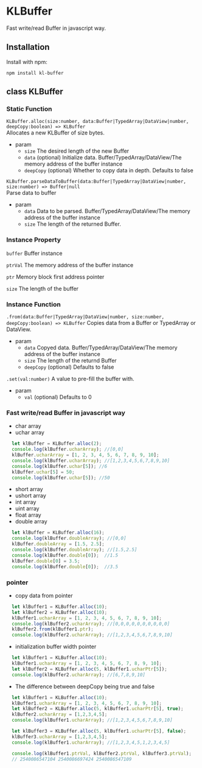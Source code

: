 # KLBuffer   

Fast write/read Buffer in javascript way.


## Installation   

Install with npm:
```
npm install kl-buffer
```

## class KLBuffer   

### Static Function   

`KLBuffer.alloc(size:number, data:Buffer|TypedArray|DataView|number, deepCopy:boolean) => KLBuffer`    
  Allocates a new KLBuffer of size bytes.

- param
  - `size` The desired length of the new Buffer
  - `data` (optional) Initialize data. Buffer/TypedArray/DataView/The memory address of the buffer instance
  - `deepCopy` (optional) Whether to copy data in depth. Defaults to false


`KLBuffer.parseDataToBuffer(data:Buffer|TypedArray|DataView|number, size:number) => Buffer|null`   
  Parse data to buffer

- param
  - `data` Data to be parsed. Buffer/TypedArray/DataView/The memory address of the buffer instance
  - `size` The length of the returned Buffer.


### Instance Property   

`buffer` Buffer instance   

`ptrVal` The memory address of the buffer instance   

`ptr` Memory block first address pointer   

`size` The length of the buffer  

### Instance Function   

`.from(data:Buffer|TypedArray|DataView|number, size:number, deepCopy:boolean) => KLBuffer` Copies data from a Buffer or TypedArray or DataView.

- param
  - `data` Copyed data. Buffer/TypedArray/DataView/The memory address of the buffer instance
  - `size` The length of the returnd Buffer
  - `deepCopy` (optional) Defaults to false


`.set(val:number)` A value to pre-fill the buffer with.

- param
  - `val` (optional) Defaults to 0



### Fast write/read Buffer in javascript way

- char array
- uchar array
```javascript
  let klBuffer = KLBuffer.alloc(2);
  console.log(klBuffer.ucharArray); //[0,0]
  klBuffer.ucharArray = [1, 2, 3, 4, 5, 6, 7, 8, 9, 10];
  console.log(klBuffer.ucharArray); //[1,2,3,4,5,6,7,8,9,10]
  console.log(klBuffer.uchar[5]); //6
  klBuffer.uchar[5] = 50;
  console.log(klBuffer.uchar[5]); //50
```

- short array
- ushort array
- int array
- uint array
- float array
- double array
```javascript
  let klBuffer = KLBuffer.alloc(16);
  console.log(klBuffer.doubleArray); //[0,0]
  klBuffer.doubleArray = [1.5, 2.5];
  console.log(klBuffer.doubleArray); //[1.5,2.5]
  console.log(klBuffer.double[0]);  //1.5
  klBuffer.double[0] = 3.5;
  console.log(klBuffer.double[0]);  //3.5
```

### pointer

- copy data from pointer
```javascript
  let klBuffer1 = KLBuffer.alloc(10);
  let klBuffer2 = KLBuffer.alloc(10);
  klBuffer1.ucharArray = [1, 2, 3, 4, 5, 6, 7, 8, 9, 10];
  console.log(klBuffer2.ucharArray); //[0,0,0,0,0,0,0,0,0,0]
  klBuffer2.from(klBuffer1.ptr);
  console.log(klBuffer2.ucharArray); //[1,2,3,4,5,6,7,8,9,10]
```

- initialization buffer width pointer
```javascript
  let klBuffer1 = KLBuffer.alloc(10);
  klBuffer1.ucharArray = [1, 2, 3, 4, 5, 6, 7, 8, 9, 10];
  let klBuffer2 = KLBuffer.alloc(5, klBuffer1.ucharPtr[5]);
  console.log(klBuffer2.ucharArray); //[6,7,8,9,10]
```

- The difference between deepCopy being true and false
```javascript
  let klBuffer1 = KLBuffer.alloc(10);
  klBuffer1.ucharArray = [1, 2, 3, 4, 5, 6, 7, 8, 9, 10];
  let klBuffer2 = KLBuffer.alloc(5, klBuffer1.ucharPtr[5], true);
  klBuffer2.ucharArray = [1,2,3,4,5];
  console.log(klBuffer1.ucharArray); //[1,2,3,4,5,6,7,8,9,10]

  let klBuffer3 = KLBuffer.alloc(5, klBuffer1.ucharPtr[5], false);
  klBuffer3.ucharArray = [1,2,3,4,5];
  console.log(klBuffer1.ucharArray); //[1,2,3,4,5,1,2,3,4,5]

  console.log(klBuffer1.ptrVal, klBuffer2.ptrVal, klBuffer3.ptrVal);
  // 2540086547104 2540086697424 2540086547109
```